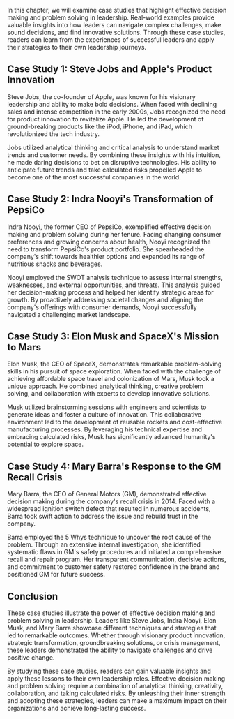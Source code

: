 
In this chapter, we will examine case studies that highlight effective decision making and problem solving in leadership. Real-world examples provide valuable insights into how leaders can navigate complex challenges, make sound decisions, and find innovative solutions. Through these case studies, readers can learn from the experiences of successful leaders and apply their strategies to their own leadership journeys.

**Case Study 1: Steve Jobs and Apple's Product Innovation**
-----------------------------------------------------------

Steve Jobs, the co-founder of Apple, was known for his visionary leadership and ability to make bold decisions. When faced with declining sales and intense competition in the early 2000s, Jobs recognized the need for product innovation to revitalize Apple. He led the development of ground-breaking products like the iPod, iPhone, and iPad, which revolutionized the tech industry.

Jobs utilized analytical thinking and critical analysis to understand market trends and customer needs. By combining these insights with his intuition, he made daring decisions to bet on disruptive technologies. His ability to anticipate future trends and take calculated risks propelled Apple to become one of the most successful companies in the world.

**Case Study 2: Indra Nooyi's Transformation of PepsiCo**
---------------------------------------------------------

Indra Nooyi, the former CEO of PepsiCo, exemplified effective decision making and problem solving during her tenure. Facing changing consumer preferences and growing concerns about health, Nooyi recognized the need to transform PepsiCo's product portfolio. She spearheaded the company's shift towards healthier options and expanded its range of nutritious snacks and beverages.

Nooyi employed the SWOT analysis technique to assess internal strengths, weaknesses, and external opportunities, and threats. This analysis guided her decision-making process and helped her identify strategic areas for growth. By proactively addressing societal changes and aligning the company's offerings with consumer demands, Nooyi successfully navigated a challenging market landscape.

**Case Study 3: Elon Musk and SpaceX's Mission to Mars**
--------------------------------------------------------

Elon Musk, the CEO of SpaceX, demonstrates remarkable problem-solving skills in his pursuit of space exploration. When faced with the challenge of achieving affordable space travel and colonization of Mars, Musk took a unique approach. He combined analytical thinking, creative problem solving, and collaboration with experts to develop innovative solutions.

Musk utilized brainstorming sessions with engineers and scientists to generate ideas and foster a culture of innovation. This collaborative environment led to the development of reusable rockets and cost-effective manufacturing processes. By leveraging his technical expertise and embracing calculated risks, Musk has significantly advanced humanity's potential to explore space.

**Case Study 4: Mary Barra's Response to the GM Recall Crisis**
---------------------------------------------------------------

Mary Barra, the CEO of General Motors (GM), demonstrated effective decision making during the company's recall crisis in 2014. Faced with a widespread ignition switch defect that resulted in numerous accidents, Barra took swift action to address the issue and rebuild trust in the company.

Barra employed the 5 Whys technique to uncover the root cause of the problem. Through an extensive internal investigation, she identified systematic flaws in GM's safety procedures and initiated a comprehensive recall and repair program. Her transparent communication, decisive actions, and commitment to customer safety restored confidence in the brand and positioned GM for future success.

**Conclusion**
--------------

These case studies illustrate the power of effective decision making and problem solving in leadership. Leaders like Steve Jobs, Indra Nooyi, Elon Musk, and Mary Barra showcase different techniques and strategies that led to remarkable outcomes. Whether through visionary product innovation, strategic transformation, groundbreaking solutions, or crisis management, these leaders demonstrated the ability to navigate challenges and drive positive change.

By studying these case studies, readers can gain valuable insights and apply these lessons to their own leadership roles. Effective decision making and problem solving require a combination of analytical thinking, creativity, collaboration, and taking calculated risks. By unleashing their inner strength and adopting these strategies, leaders can make a maximum impact on their organizations and achieve long-lasting success.
